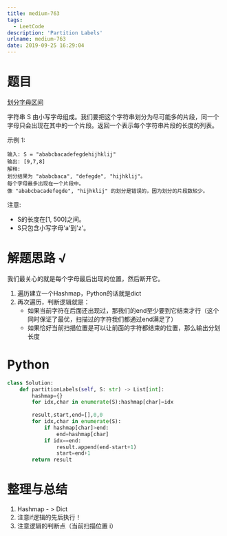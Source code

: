 ```yaml
---
title: medium-763
tags:
  - LeetCode
description: 'Partition Labels'
urlname: medium-763
date: 2019-09-25 16:29:04
---
```


# 题目

[划分字母区间](https://leetcode-cn.com/problems/partition-labels/)

字符串 S 由小写字母组成。我们要把这个字符串划分为尽可能多的片段，同一个字母只会出现在其中的一个片段。返回一个表示每个字符串片段的长度的列表。

示例 1:

```
输入: S = "ababcbacadefegdehijhklij"
输出: [9,7,8]
解释:
划分结果为 "ababcbaca", "defegde", "hijhklij"。
每个字母最多出现在一个片段中。
像 "ababcbacadefegde", "hijhklij" 的划分是错误的，因为划分的片段数较少。
```


注意:

- S的长度在[1, 500]之间。
- S只包含小写字母'a'到'z'。

# 解题思路 √

我们最关心的就是每个字母最后出现的位置，然后断开它。

1. 遍历建立一个Hashmap，Python的话就是dict
2. 再次遍历，判断逻辑就是：
   - 如果当前字符在后面还出现过，那我们的end至少要到它结束才行（这个同时保证了最优，扫描过的字符我们都通过end满足了）
   - 如果恰好当前扫描位置是可以让前面的字符都结束的位置，那么输出分划长度

# Python

```python
class Solution:
    def partitionLabels(self, S: str) -> List[int]:
        hashmap={}
        for idx,char in enumerate(S):hashmap[char]=idx
        
        result,start,end=[],0,0
        for idx,char in enumerate(S):
            if hashmap[char]>end:
                end=hashmap[char]
            if idx==end:
                result.append(end-start+1)
                start=end+1
        return result
```



# 整理与总结

1. Hashmap - > Dict
2. 注意if逻辑的先后执行！
3. 注意逻辑的判断点（当前扫描位置 i）

